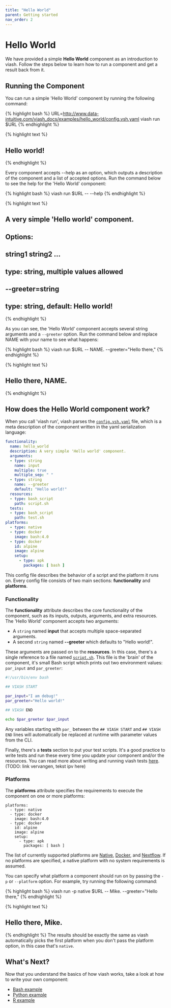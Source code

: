 ```yaml
---
title: "Hello World"
parent: Getting started
nav_order: 2
---
```



# Hello World

We have provided a simple **Hello World** component as an introduction to viash. Follow the steps below to learn how to run a component and get a result back from it.

## Running the Component

You can run a simple 'Hello World' component by running the following command:

{% highlight bash %}
URL=http://www.data-intuitive.com/viash_docs/examples/hello_world/config.vsh.yaml
viash run $URL
{% endhighlight %}




{% highlight text %}
## Hello world!
{% endhighlight %}

Every component accepts --help as an option, which outputs a description of the component and a list of accepted options. Run the command below to see the help for the 'Hello World' component:

{% highlight bash %}
viash run $URL -- --help
{% endhighlight %}

{% highlight text %}
## A very simple 'Hello world' component.
## 
## Options:
##     string1 string2 ...
##         type: string, multiple values allowed
## 
##     --greeter=string
##         type: string, default: Hello world!
{% endhighlight %}

As you can see, the 'Hello World' component accepts several string arguments and a `--greeter` option. Run the command below and replace NAME with your name to see what happens:

{% highlight bash %}
viash run $URL -- NAME. --greeter="Hello there,"
{% endhighlight %}

{% highlight text %}
## Hello there, NAME.
{% endhighlight %}

## How does the Hello World component work?

When you call 'viash run', viash parses the [`config.vsh.yaml`](http://www.data-intuitive.com/viash_docs/examples/hello_world/config.vsh.yaml) file, which is a meta description of the component written in the yaml serialization language:

```yaml
functionality:
  name: hello_world
  description: A very simple 'Hello world' component.
  arguments:
  - type: string
    name: input
    multiple: true
    multiple_sep: " "
  - type: string
    name: --greeter
    default: "Hello world!"
  resources:
  - type: bash_script
    path: script.sh
  tests:
  - type: bash_script
    path: test.sh
platforms:
  - type: native
  - type: docker
    image: bash:4.0
  - type: docker
    id: alpine
    image: alpine
    setup:
      - type: apk
        packages: [ bash ]
```

This config file describes the behavior of a script and the platform it runs on.
Every config file consists of two main sections: **functionality** and **platforms**. 

### Functionality

The **functionality** attribute describes the core functionality of the component, such as its inputs, outputs, arguments, and extra resources. The 'Hello World' component accepts two arguments: 

- A `string` named **input** that accepts multiple space-separated arguments.
- A second `string` named **--greeter** which defaults to "Hello world!".

These arguments are passed on to the **resources**. In this case, there's a single reference to a file named [`script.sh`](http://www.data-intuitive.com/viash_docs/examples/hello_world/script.sh). This file is the 'brain' of the component, it's small Bash script which prints out two environment values: `par_input` and `par_greeter`: 

```bash
#!/usr/bin/env bash

## VIASH START

par_input="I am debug!"
par_greeter="Hello world!"

## VIASH END

echo $par_greeter $par_input
```

Any variables starting with `par_` between the `## VIASH START` and `## VIASH END` lines will automatically be replaced at runtime with parameter values from the CLI. 

Finally, there's a **tests** section to put your test scripts. It's a good practice to write tests and run these every time you update your component and/or the resources. You can read more about writing and running viash tests [here](http://www.data-intuitive.com/viash_docs/good_practices/testing/). (TODO: link vervangen, tekst ipv here)

### Platforms

The **platforms** attribute specifies the requirements to execute the component on one or more platforms:

```
platforms:
  - type: native
  - type: docker
    image: bash:4.0
  - type: docker
    id: alpine
    image: alpine
    setup:
      - type: apk
        packages: [ bash ]
```

The list of currently supported platforms are [Native](/config/platform-native/), [Docker](/config/platform-docker/), and [Nextflow](/config/platform-nextflow/). If no platforms are specified, a native platform with no system requirements is assumed.

You can specify what platform a component should run on by passing the `-p` or `--platform` option. For example, try running the following command:


{% highlight bash %}
viash run -p native $URL -- Mike. --greeter="Hello there,"
{% endhighlight %}

{% highlight text %}
## Hello there, Mike.
{% endhighlight %}
The results should be exactly the same as viash automatically picks the first platform when you don't pass the platform option, in this case that's `native`.

<!-- ## Exporting a Component -->

<!-- Components can be exported... TODO -->

## What's Next?

Now that you understand the basics of how viash works, take a look at how to write your own component:

- [Bash example](/getting_started/example_bash)
- [Python example](/getting_started/example_python)
- [R example](/getting_started/example_r)

